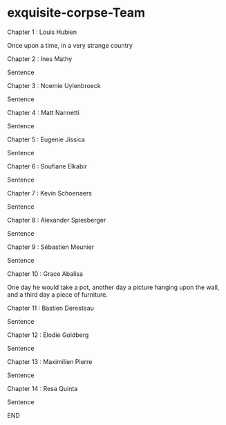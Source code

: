 # exquisite-corpse-Team

Chapter 1 : Louis Hubien 

Once upon a time, in a very strange country

Chapter 2 : Ines Mathy

Sentence

Chapter 3 : Noemie Uylenbroeck

Sentence

Chapter 4 : Matt Nannetti

Sentence

Chapter 5 : Eugenie Jissica

Sentence

Chapter 6 : Soufiane Elkabir

Sentence

Chapter 7 : Kevin Schoenaers

Sentence

Chapter 8 : Alexander Spiesberger

Sentence

Chapter 9 : Sébastien Meunier

Sentence

Chapter 10 : Grace Abalisa

One day he would take a pot, another day a picture hanging upon the wall, and a third day a piece of furniture.

Chapter 11 : Bastien Deresteau

Sentence

Chapter 12 : Elodie Goldberg

Sentence 

Chapter 13 : Maximilien Pierre

Sentence

Chapter 14 : Resa Quinta

Sentence

END